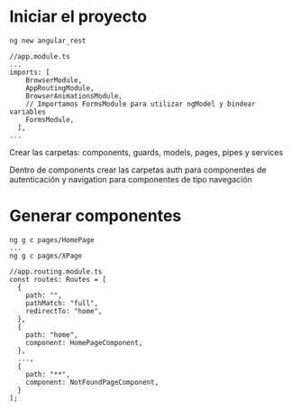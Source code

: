 # Iniciar el proyecto
```
ng new angular_rest
```
```
//app.module.ts
...
imports: [
    BrowserModule,
    AppRoutingModule,
    BrowserAnimationsModule,
    // Importamos FormsModule para utilizar ngModel y bindear variables
    FormsModule,
  ],
...
```
Crear las carpetas: components, guards, models, pages, pipes y services

Dentro de components crear las carpetas auth para componentes de autenticación y navigation para componentes de tipo navegación

# Generar componentes
```
ng g c pages/HomePage
...
ng g c pages/XPage
```
```
//app.routing.module.ts
const routes: Routes = [
  {
    path: "",
    pathMatch: "full",
    redirectTo: "home",
  },
  {
    path: "home",
    component: HomePageComponent,
  },
  ...,
  {
    path: "**",
    component: NotFoundPageComponent,
  }
];
```
